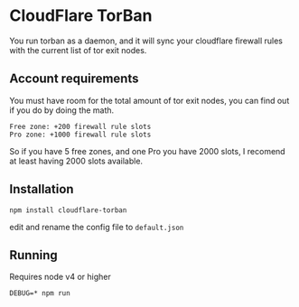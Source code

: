 # CloudFlare TorBan

You run torban as a daemon, and it will sync your cloudflare firewall rules with the current list of tor exit nodes.

## Account requirements 

You must have room for the total amount of tor exit nodes, you can find out if you do by doing the math.

	Free zone: +200 firewall rule slots
	Pro zone: +1000 firewall rule slots

So if you have 5 free zones, and one Pro you have 2000 slots, I recomend at least having 2000 slots available.

## Installation

	npm install cloudflare-torban

edit and rename the config file to `default.json`

## Running

Requires node v4 or higher

	DEBUG=* npm run